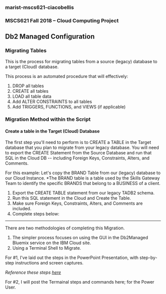 ### marist-mscs621-ciacobellis
### MSCS621 Fall 2018 – Cloud Computing Project

## Db2 Managed Configuration

### Migrating Tables

This is the process for migrating tables from a source (legacy) database to a target (Cloud) database.

This process is an automated procedure that will effectively:

1. DROP all tables
2. CREATE all tables
3. LOAD all table data
4. Add ALTER CONSTRAINTS to all tables
5. Add TRIGGERS, FUNCTIONS, and VIEWS (if applicable)

### Migration Method within the Script

#### Create a table in the Target (Cloud) Database

The first step you'll need to perform is to CREATE a TABLE in the Target database that you plan to migrate from your legacy database. You will need to export the CREATE Statement from the Source Database and run that SQL in the Cloud DB -- including Foreign Keys, Constraints, Alters, and Comments.

For this  example: Let's copy the BRAND Table from our (legacy) database to our Cloud Instance.
*The BRAND table is a table used by the Skills Gateway Team to identify the specific BRANDS that belong to a BUSINESS of a client.

1. Export the CREATE TABLE statement from our legacy TADB2 schema.
2. Run this SQL statement in the Cloud and Create the Table.
3. Make sure Foreign Keys, Constraints, Alters, and Comments are included.
4. Complete steps below:

__________________________________________________________________________________________________________________________

There are two methodologies of completing this Migration. 

1. The simpler process focuses on using the GUI in the Db2Managed Bluemix service on the IBM Cloud site.
2. Using a Terminal Shell to Migrate.

For #1, I've laid out the steps in the PowerPoint Presentation, with step-by-step instructions and screen captures. 

*Reference these steps [here](PPTTT)*

For #2, I will post the Termainal steps and commands here; for the Power User.


